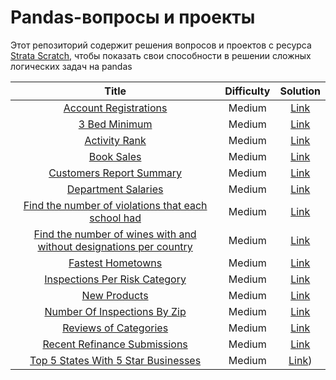 # Pandas-вопросы и проекты


Этот репозиторий содержит решения вопросов и проектов с ресурса [Strata Scratch](https://www.stratascratch.com ), чтобы показать свои способности в решении сложных логических задач на pandas


| Title | Difficulty | Solution |
|:-----:|:----------:|:--------:|
[Account Registrations](https://platform.stratascratch.com/coding/2126-account-registrations?code_type=2)|Medium|[Link](https://github.com/mynameislyonya/stratascratch/blob/main/pandas/questions/Account%20Registrations.py)
[3 Bed Minimum](https://platform.stratascratch.com/coding/9627-3-bed-minimum?code_type=2)|Medium|[Link](https://github.com/mynameislyonya/stratascratch/blob/main/pandas/questions/3%20Bed%20Minimum.py)
[Activity Rank](https://platform.stratascratch.com/coding/10351-activity-rank?code_type=2)|Medium|[Link](https://github.com/mynameislyonya/stratascratch/blob/main/pandas/questions/Activity%20Rank.py)
[Book Sales](https://platform.stratascratch.com/coding/2128-book-sales?code_type=2)|Medium|[Link](https://github.com/mynameislyonya/stratascratch/blob/main/pandas/questions/Book%20Sales.py)
[Customers Report Summary](https://platform.stratascratch.com/coding/2040-customers-report-summary?code_type=2)|Medium|[Link](https://github.com/mynameislyonya/stratascratch/blob/main/pandas/questions/Customers%20Report%20Summary.py)
[Department Salaries](https://platform.stratascratch.com/coding/9921-department-salaries?code_type=2)|Medium|[Link](https://github.com/mynameislyonya/stratascratch/blob/main/pandas/questions/Department%20Salaries.py)
[Find the number of violations that each school had](https://platform.stratascratch.com/coding/9727-find-the-number-of-violations-that-each-school-had?code_type=2)|Medium|[Link](https://github.com/mynameislyonya/stratascratch/blob/main/pandas/questions/Find%20the%20number%20of%20violations%20that%20each%20school%20had.py)
[Find the number of wines with and without designations per country](https://platform.stratascratch.com/coding/10035-find-the-number-of-wines-with-and-without-designations-per-country?code_type=2)|Medium|[Link](https://github.com/mynameislyonya/stratascratch/blob/main/pandas/questions/Find%20the%20number%20of%20wines%20with%20and%20without%20designations%20per%20country.py)
[Fastest Hometowns](https://platform.stratascratch.com/coding/2066-fastest-hometowns?code_type=2)|Medium|[Link](https://github.com/mynameislyonya/stratascratch/blob/main/pandas/questions/Fastest%20Hometowns.py)
[Inspections Per Risk Category](https://platform.stratascratch.com/coding/9729-inspections-per-risk-category?code_type=2)|Medium|[Link](https://github.com/mynameislyonya/stratascratch/blob/main/pandas/questions/Inspections%20Per%20Risk%20Category.py)
[New Products](https://platform.stratascratch.com/coding/10318-new-products?code_type=2)|Medium|[Link](https://github.com/mynameislyonya/stratascratch/blob/main/pandas/questions/New%20Products.py)
[Number Of Inspections By Zip](https://platform.stratascratch.com/coding/9734-number-of-inspections-by-zip?code_type=2)|Medium|[Link](https://github.com/mynameislyonya/stratascratch/blob/main/pandas/questions/Number%20Of%20Inspections%20By%20Zip.py)
[Reviews of Categories](https://platform.stratascratch.com/coding/10049-reviews-of-categories?code_type=2)|Medium|[Link](https://github.com/mynameislyonya/stratascratch/blob/main/pandas/questions/Reviews%20of%20Categories.py)
[Recent Refinance Submissions](https://platform.stratascratch.com/coding/2003-recent-refinance-submissions?code_type=2)|Medium|[Link](https://github.com/mynameislyonya/stratascratch/blob/main/pandas/questions/Recent%20Refinance%20Submissions.py)
[Top 5 States With 5 Star Businesses](https://platform.stratascratch.com/coding/10046-top-5-states-with-5-star-businesses?code_type=2)|Medium|[Link](https://github.com/mynameislyonya/stratascratch/blob/main/pandas/questions/Top%205%20States%20With%205%20Star%20Businesses.py))
